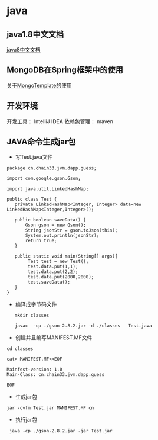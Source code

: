 # java

## java1.8中文文档
  [java8中文文档](https://www.matools.com/api/java8)
  
  
## MongoDB在Spring框架中的使用
  [关于MongoTemplate的使用](https://juejin.cn/post/7022532575121899533)

## 开发环境

  开发工具： IntelliJ IDEA 
  依赖包管理： maven


## JAVA命令生成jar包
 
 - 写Test.java文件
 ```
 package cn.chain33.jvm.dapp.guess;

import com.google.gson.Gson;

import java.util.LinkedHashMap;

public class Test {
    private LinkedHashMap<Integer, Integer> data=new LinkedHashMap<Integer,Integer>();

    public boolean saveData() {
        Gson gson = new Gson();
        String jsonStr = gson.toJson(this);
        System.out.println(jsonStr);
        return true;
    }

    public static void main(String[] args){
         Test test = new Test();
         test.data.put(1,1);
         test.data.put(2,2);
         test.data.put(2000,2000);
         test.saveData();
    }
}
 ```
- 编译成字节码文件

```
   mkdir classes

   javac  -cp ./gson-2.8.2.jar -d ./classes   Test.java
```
 
- 创建并且编写MANIFEST.MF文件

 ```
 cd classes

 cat> MANIFEST.MF<<EOF

 Mainfest-version: 1.0
 Main-Class: cn.chain33.jvm.dapp.guess

 EOF

 ```

- 生成jar包

```
jar -cvfm Test.jar MANIFEST.MF cn 
```

- 执行jar包

```
 java -cp ./gson-2.8.2.jar -jar Test.jar
```
